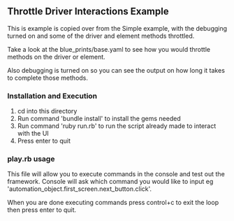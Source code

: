 ## Throttle Driver Interactions Example

This is example is copied over from the Simple example, with the debugging turned on and some of the driver and element
methods throttled.

Take a look at the blue_prints/base.yaml to see how you would throttle methods on the driver or element.

Also debugging is turned on so you can see the output on how long it takes to complete those methods.

### Installation and Execution

1. cd into this directory
2. Run command 'bundle install' to install the gems needed
3. Run command 'ruby run.rb' to run the script already made to interact with the UI
4. Press enter to quit

### play.rb usage

This file will allow you to execute commands in the console and test out the framework.  Console will ask which command
you would like to input eg 'automation_object.first_screen.next_button.click'.

When you are done executing commands press control+c to exit the loop then press enter to quit.
